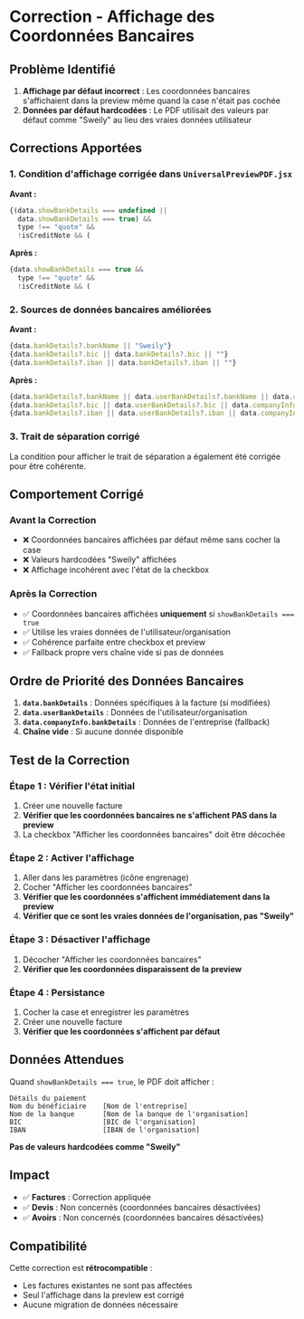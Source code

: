 # Correction - Affichage des Coordonnées Bancaires

## Problème Identifié

1. **Affichage par défaut incorrect** : Les coordonnées bancaires s'affichaient dans la preview même quand la case n'était pas cochée
2. **Données par défaut hardcodées** : Le PDF utilisait des valeurs par défaut comme "Sweily" au lieu des vraies données utilisateur

## Corrections Apportées

### 1. Condition d'affichage corrigée dans `UniversalPreviewPDF.jsx`

**Avant :**
```javascript
{(data.showBankDetails === undefined ||
  data.showBankDetails === true) &&
  type !== "quote" &&
  !isCreditNote && (
```

**Après :**
```javascript
{data.showBankDetails === true &&
  type !== "quote" &&
  !isCreditNote && (
```

### 2. Sources de données bancaires améliorées

**Avant :**
```javascript
{data.bankDetails?.bankName || "Sweily"}
{data.bankDetails?.bic || data.bankDetails?.bic || ""}
{data.bankDetails?.iban || data.bankDetails?.iban || ""}
```

**Après :**
```javascript
{data.bankDetails?.bankName || data.userBankDetails?.bankName || data.companyInfo?.bankDetails?.bankName || ""}
{data.bankDetails?.bic || data.userBankDetails?.bic || data.companyInfo?.bankDetails?.bic || ""}
{data.bankDetails?.iban || data.userBankDetails?.iban || data.companyInfo?.bankDetails?.iban || ""}
```

### 3. Trait de séparation corrigé

La condition pour afficher le trait de séparation a également été corrigée pour être cohérente.

## Comportement Corrigé

### **Avant la Correction**
- ❌ Coordonnées bancaires affichées par défaut même sans cocher la case
- ❌ Valeurs hardcodées "Sweily" affichées
- ❌ Affichage incohérent avec l'état de la checkbox

### **Après la Correction**
- ✅ Coordonnées bancaires affichées **uniquement** si `showBankDetails === true`
- ✅ Utilise les vraies données de l'utilisateur/organisation
- ✅ Cohérence parfaite entre checkbox et preview
- ✅ Fallback propre vers chaîne vide si pas de données

## Ordre de Priorité des Données Bancaires

1. **`data.bankDetails`** : Données spécifiques à la facture (si modifiées)
2. **`data.userBankDetails`** : Données de l'utilisateur/organisation
3. **`data.companyInfo.bankDetails`** : Données de l'entreprise (fallback)
4. **Chaîne vide** : Si aucune donnée disponible

## Test de la Correction

### Étape 1 : Vérifier l'état initial
1. Créer une nouvelle facture
2. **Vérifier que les coordonnées bancaires ne s'affichent PAS dans la preview**
3. La checkbox "Afficher les coordonnées bancaires" doit être décochée

### Étape 2 : Activer l'affichage
1. Aller dans les paramètres (icône engrenage)
2. Cocher "Afficher les coordonnées bancaires"
3. **Vérifier que les coordonnées s'affichent immédiatement dans la preview**
4. **Vérifier que ce sont les vraies données de l'organisation, pas "Sweily"**

### Étape 3 : Désactiver l'affichage
1. Décocher "Afficher les coordonnées bancaires"
2. **Vérifier que les coordonnées disparaissent de la preview**

### Étape 4 : Persistance
1. Cocher la case et enregistrer les paramètres
2. Créer une nouvelle facture
3. **Vérifier que les coordonnées s'affichent par défaut**

## Données Attendues

Quand `showBankDetails === true`, le PDF doit afficher :

```
Détails du paiement
Nom du bénéficiaire    [Nom de l'entreprise]
Nom de la banque       [Nom de la banque de l'organisation]
BIC                    [BIC de l'organisation]
IBAN                   [IBAN de l'organisation]
```

**Pas de valeurs hardcodées comme "Sweily"**

## Impact

- ✅ **Factures** : Correction appliquée
- ✅ **Devis** : Non concernés (coordonnées bancaires désactivées)
- ✅ **Avoirs** : Non concernés (coordonnées bancaires désactivées)

## Compatibilité

Cette correction est **rétrocompatible** :
- Les factures existantes ne sont pas affectées
- Seul l'affichage dans la preview est corrigé
- Aucune migration de données nécessaire
